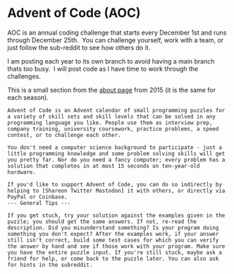# Advent of Code (AOC)

AOC is an annual coding challenge that starts every December 1st and runs through December 25th.&nbsp; You can challenge yourself, work with a team, or just follow the sub-reddit to see how others do it.

I am posting each year to its own branch to avoid having a main branch thats too busy.&nbsp; I will post code as I have time to work through the challenges.

This is a small section from the [about page](https://adventofcode.com/2015/about) from 2015 (it is the same for each season).

```
Advent of Code is an Advent calendar of small programming puzzles for a variety of skill sets and skill levels that can be solved in any programming language you like. People use them as interview prep, company training, university coursework, practice problems, a speed contest, or to challenge each other.

You don't need a computer science background to participate - just a little programming knowledge and some problem solving skills will get you pretty far. Nor do you need a fancy computer; every problem has a solution that completes in at most 15 seconds on ten-year-old hardware.

If you'd like to support Advent of Code, you can do so indirectly by helping to [Shareon Twitter Mastodon] it with others, or directly via PayPal or Coinbase.
--- General Tips ---

If you get stuck, try your solution against the examples given in the puzzle; you should get the same answers. If not, re-read the description. Did you misunderstand something? Is your program doing something you don't expect? After the examples work, if your answer still isn't correct, build some test cases for which you can verify the answer by hand and see if those work with your program. Make sure you have the entire puzzle input. If you're still stuck, maybe ask a friend for help, or come back to the puzzle later. You can also ask for hints in the subreddit.
```